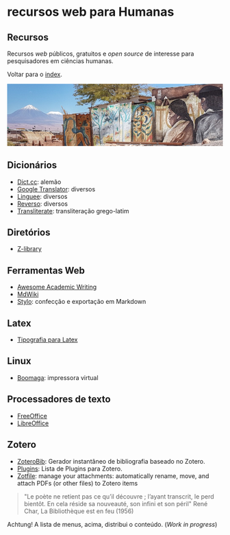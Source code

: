 <meta name="citation_title" content="Askemata: referências em ciências humanas">
<meta name="citation_author" content="Miotto, M.">
<meta name="citation_date" content="2021/04/01">
<meta name="citation_journal_title" content="(site web)">
<meta name="citation_volume" content="271">
<meta name="citation_issue" content="20">
<meta name="citation_firstpage" content="11761">
<meta name="citation_pdf_url" content="http://www.example.com/content/271/20/11761.full.pdf">

recursos web para Humanas
========================



Recursos
--------


Recursos *web* públicos, gratuitos e *open source* de interesse para pesquisadores em ciências humanas.  

Voltar para o [index](https://askemata.github.io).


![](pueblos.jpeg)



Dicionários 
----- 

- [Dict.cc](https://www.dict.cc/): alemão
- [Google Translator](https://translate.google.com/): diversos
- [Linguee](https://www.linguee.com/): diversos
- [Reverso](https://woerterbuch.reverso.net/deutsch-definition/): diversos
- [Transliterate](http://transliterate.com/): transliteração grego-latim


Diretórios 
----- 

- [Z-library](https://z-lib.org/) 


Ferramentas Web 
----- 

- [Awesome Academic Writing](https://maehr.github.io/awesome-academic-writing/) 
- [MdWiki](http://dynalon.github.io/mdwiki/#!index.md) 
- [Stylo](https://stylo.huma-num.fr): confecção e exportação em Markdown

Latex
----- 

- [Tipografia para Latex](https://tex.stackexchange.com/questions/1319/showcase-of-beautiful-typography-done-in-tex-friends) 

Linux 
----- 

- [Boomaga](http://www.boomaga.org/download/): impressora virtual



Processadores de texto 
----- 

- [FreeOffice](https://www.freeoffice.com/pt/) 
- [LibreOffice](https://pt-br.libreoffice.org/) 


Zotero 
----- 

- [ZoteroBib](https://zbib.org): Gerador instantâneo de bibliografia baseado no Zotero. 
- [Plugins](https://www.zotero.org/support/plugins): Lista de Plugins para Zotero.
- [Zotfile](http://zotfile.com/): manage your attachments: automatically rename, move, and attach PDFs (or other files) to Zotero items


> "Le poète ne retient pas ce qu’il découvre ; l’ayant transcrit, le perd bientôt. En cela réside sa nouveauté, son infini et son péril"
> René Char, La Bibliothèque est en feu (1956)

Achtung! A lista de menus, acima, distribui o conteúdo. (*Work in progress*)

